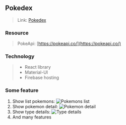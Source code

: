## Pokedex

> Link: [Pokedex](https://pokedex-3bade.web.app/)

### Resource 

> PokeApi: [https://pokeapi.co/](https://pokeapi.co/)

### Technology

> - React library
> - Material-UI
> - Firebase hosting

### Some feature

1. Show list pokemons:  ![Pokemons list](https://drive.google.com/uc?export=view&id=15KQ-rK-sQLWJ45jZz8LflJa-YVMwaxFR)
2. Show pokemon detail: ![Pokemon detail](https://drive.google.com/file/d/1fRX4t8xLoBQ2DUeFyvj4lMLc-nBk2MLt/view)
3. Show type details: ![Type details](https://drive.google.com/file/d/13qQhUdyv9FfuIyDV0h4QelkM5Zm2bsw0/view?usp=sharing)
4. And many features
